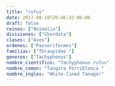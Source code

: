 ```yaml
---
title: "rufus"
date: 2017-08-18T20:46:32-06:00
draft: false
reinos: ["Animalia"]
divisiones: ["Chordata"]
clases: ["Aves"]
ordenes: ["Passeriformes"]
familias: ["Thraupidae "]
generos: ["Tachyphonus"]
nombre_cientifico: "Tachyphonus rufus"
nombre_comun: "Tangara Forriblanca "
nombre_ingles: "White-lined Tanager"
---
```

